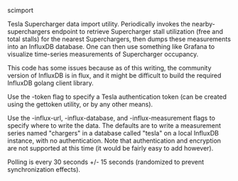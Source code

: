 scimport

Tesla Supercharger data import utility.  Periodically invokes the
nearby-superchargers endpoint to retrieve Supercharger stall
utilization (free and total stalls) for the nearest Superchargers,
then dumps these measurements into an InfluxDB database.  One can then
use something like Grafana to visualize time-series measurements of
Supercharger occupancy.

This code has some issues because as of this writing, the community
version of InfluxDB is in flux, and it might be difficult to build the
required InfluxDB golang client library.

Use the -token flag to specify a Tesla authentication token (can be
created using the gettoken utility, or by any other means).

Use the -influx-url, -influx-database, and -influx-measurement flags
to specify where to write the data.  The defaults are to write a
measurement series named "chargers" in a database called "tesla" on a
local InfluxDB instance, with no authentication.  Note that
authentication and encryption are not supported at this time (it would
be fairly easy to add however).

Polling is every 30 seconds +/- 15 seconds (randomized to prevent
synchronization effects).

